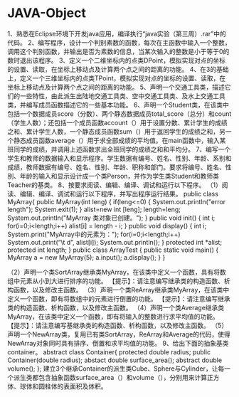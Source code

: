 # JAVA-Object

  1、熟悉在Eclipse环境下开发java应用，编译执行“java实验（第三周）.rar”中的代码。
  2、编写程序，设计一个判别素数的函数，每次在主函数中输入一个整数，调用这个判别函数，并输出是否为素数的信息，当某次输入的整数是小于等于0的数时退出该程序。
  3、定义一个二维坐标内的点类DPoint，模拟实现对点的坐标的设置、读取，在坐标上移动点及计算两个点之间的距离的功能。
  4、在3的基础上，定义一个三维坐标内的点类TPoint，模拟实现对点的坐标的设置、读取，在坐标上移动点及计算两个点之间的距离的功能。 
  5、声明一个交通工具类，描述它们的一些特性，由此派生出陆地交通工具类、空中交通工具类、及水上交通工具类，并编写成员函数描述它的一些基本功能。
  6、声明一个Student类，在该类中包括一个数据成员score（分数）、两个静态数据成员total_score（总分）和count（学生人数）；还包括一个成员函数account（）用于设置分数、累计学生的成绩之和、累计学生人数，一个静态成员函数sum（）用于返回学生的成绩之和，另一个静态成员函数average（）用于求全部成绩的平均值。在main函数中，输入某班同学的成绩，并调用上述函数求出全班同学的成绩之和和平均分。
  7、编写一个学生和教师的数据输入和显示程序。学生数据有编号、姓名、性别、年龄、系别和成绩，教师数据有编号、姓名、性别、年龄、职称和部门。要求将编号、姓名、性别、年龄的输入和显示设计成一个类Person，并作为学生类Student和教师类Teacher的基类。
  8、按要求阅读、编辑、编译、调试和运行以下程序。
（1）阅读、编辑、编译、调试和运行以下程序，并写出程序运行结果。
public class MyArray{
public MyArray(int leng)
{
		if(leng<=0)
		{
			System.out.println("error length");
    		System.exit(1);
}
    	alist=new int [leng];
    	length=leng;
    	System.out.println("MyArray 类对象已创建。");
}
public void init()
{
		int i;
		for(i=0;i<length;i++)
		alist[i] = length - i;
}
public void display()
{
		int i;
		System.print("MyArray中的元素为：");
		for(i=0;i<length;i++)
			System.out.print(“\t d”, alist[i]);
	System.out.println();
}
protected int *alist;
protected int length;
}
public class ArrayTest
{
public static void main()
{
		MyArray a = new MyArray(5);
		a.input();
		a.display();
}
}


（2）声明一个类SortArray继承类MyArray，在该类中定义一个函数，具有将数组中元素从小到大进行排序的功能。
【提示】：请注意编写继承类的构造函数、析构函数，以及修改主函数。
（3）声明一个类ReArray继承类MyArray，在该类中定义一个函数，即有将数组中的元素进行倒置的功能。
【提示】：请注意编写继承类的构造函数、析构函数，以及修改主函数。
（4）声明一个类Average继承类MyArray，在该类中定义一个函数，即有将输入的整数进行求平均值的功能。
【提示】：请注意编写基继承类的构造函数、析构函数，以及修改主函数。
（5）声明一个NewArray类，复用已有类SortArray，ReArray和Average的代码，使得NewArray对象同时具有排序、倒置和求平均值的功能。
  9、给出下面的抽象基类container。
abstract class Container{
protected double radius;
public Container(double radius);
abstact double surface_area();
abstract	double volume();
};
  建立3个继承Container的派生类Cube、Sphere与Cylinder，让每一个派生类都包含抽象函数surface_area（）和volume（），分别用来计算正方体、球体和圆柱体的表面积及体积。
